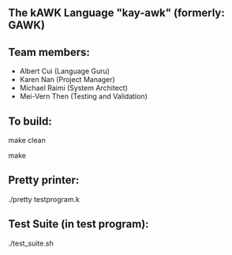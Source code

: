 The kAWK Language "kay-awk" (formerly: GAWK)
-----------------

## Team members: 
* Albert Cui (Language Guru)
* Karen Nan (Project Manager)
* Michael Raimi (System Architect)
* Mei-Vern Then (Testing and Validation)

## To build:

make clean

make

## Pretty printer:

./pretty testprogram.k

## Test Suite (in test program):

./test_suite.sh


